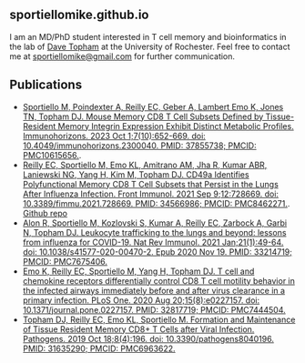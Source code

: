 ## sportiellomike.github.io 

I am an MD/PhD student interested in T cell memory and bioinformatics in the lab of [Dave Topham](https://www.urmc.rochester.edu/labs/topham.aspx) at the University of Rochester. Feel free to contact me at sportiellomike@gmail.com for further communication.

## Publications
* [Sportiello M, Poindexter A, Reilly EC, Geber A, Lambert Emo K, Jones TN, Topham DJ. Mouse Memory CD8 T Cell Subsets Defined by Tissue-Resident Memory Integrin Expression Exhibit Distinct Metabolic Profiles. Immunohorizons. 2023 Oct 1;7(10):652-669. doi: 10.4049/immunohorizons.2300040. PMID: 37855738; PMCID: PMC10615656.](https://doi.org/10.4049/immunohorizons.2300040).
* [Reilly EC, Sportiello M, Emo KL, Amitrano AM, Jha R, Kumar ABR, Laniewski NG, Yang H, Kim M, Topham DJ. CD49a Identifies Polyfunctional Memory CD8 T Cell Subsets that Persist in the Lungs After Influenza Infection. Front Immunol. 2021 Sep 9;12:728669. doi: 10.3389/fimmu.2021.728669. PMID: 34566986; PMCID: PMC8462271.](https://doi.org/10.3389/fimmu.2021.728669). [Github repo](https://github.com/sportiellomike/Frontiers-in-Immunology-2021)
* [Alon R, Sportiello M, Kozlovski S, Kumar A, Reilly EC, Zarbock A, Garbi N, Topham DJ. Leukocyte trafficking to the lungs and beyond: lessons from influenza for COVID-19. Nat Rev Immunol. 2021 Jan;21(1):49-64. doi: 10.1038/s41577-020-00470-2. Epub 2020 Nov 19. PMID: 33214719; PMCID: PMC7675406.](https://doi.org/10.1038/s41577-020-00470-2)
* [Emo K, Reilly EC, Sportiello M, Yang H, Topham DJ. T cell and chemokine receptors differentially control CD8 T cell motility behavior in the infected airways immediately before and after virus clearance in a primary infection. PLoS One. 2020 Aug 20;15(8):e0227157. doi: 10.1371/journal.pone.0227157. PMID: 32817719; PMCID: PMC7444504.](https://doi.org/10.1371/journal.pone.0227157)
* [Topham DJ, Reilly EC, Emo KL, Sportiello M. Formation and Maintenance of Tissue Resident Memory CD8+ T Cells after Viral Infection. Pathogens. 2019 Oct 18;8(4):196. doi: 10.3390/pathogens8040196. PMID: 31635290; PMCID: PMC6963622.](https://doi.org/10.3390/pathogens8040196 )
